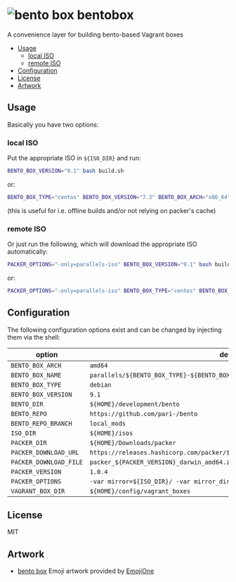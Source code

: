 # ![bento box](https://api.emojione.com/emoji/1f371/download/32) bentobox

A convenience layer for building bento-based Vagrant boxes

<!-- toc -->

- [Usage](#usage)
  * [local ISO](#local-iso)
  * [remote ISO](#remote-iso)
- [Configuration](#configuration)
- [License](#license)
- [Artwork](#artwork)

<!-- tocstop -->

## Usage

Basically you have two options:

### local ISO

Put the appropriate ISO in `${ISO_DIR}` and run:

```bash
BENTO_BOX_VERSION="9.1" bash build.sh
```

or:

```bash
BENTO_BOX_TYPE="centos" BENTO_BOX_VERSION="7.3" BENTO_BOX_ARCH="x86_64" bash build.sh
```

(this is useful for i.e. offline builds and/or not relying on packer's cache)

### remote ISO

Or just run the following, which will download the appropriate ISO automatically:

```bash
PACKER_OPTIONS="-only=parallels-iso" BENTO_BOX_VERSION="9.1" bash build.sh
```

or:

```bash
PACKER_OPTIONS="-only=parallels-iso" BENTO_BOX_TYPE="centos" BENTO_BOX_VERSION="7.3" BENTO_BOX_ARCH="x86_64" bash build.sh
```

## Configuration

The following configuration options exist and can be changed by injecting them
via the shell:

option | default
------ | -------
`BENTO_BOX_ARCH` | `amd64` 
`BENTO_BOX_NAME` | `parallels/${BENTO_BOX_TYPE}-${BENTO_BOX_VERSION}`
`BENTO_BOX_TYPE` | `debian` 
`BENTO_BOX_VERSION` | `9.1` 
`BENTO_DIR` | `${HOME}/development/bento` 
`BENTO_REPO` | `https://github.com/pari-/bento` 
`BENTO_REPO_BRANCH` | `local_mods`
`ISO_DIR` | `${HOME}/isos` 
`PACKER_DIR` | `${HOME}/Downloads/packer` 
`PACKER_DOWNLOAD_URL` | `https://releases.hashicorp.com/packer/${PACKER_VERSION}/${PACKER_DOWNLOAD_FILE}` 
`PACKER_DOWNLOAD_FILE` | `packer_${PACKER_VERSION}_darwin_amd64.zip`
`PACKER_VERSION` | `1.0.4` 
`PACKER_OPTIONS` | `-var mirror=${ISO_DIR}/ -var mirror_directory= -only=parallels-iso`
`VAGRANT_BOX_DIR` | `${HOME}/config/vagrant_boxes` 

## License

MIT

## Artwork
* [bento box](https://api.emojione.com/emoji/1f371/download/32) Emoji artwork provided by [EmojiOne](https://www.emojione.com)
